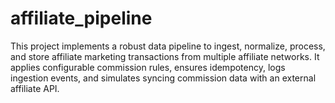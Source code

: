 # affiliate_pipeline
This project implements a robust data pipeline to ingest, normalize, process, and store affiliate marketing transactions from multiple affiliate networks. It applies configurable commission rules, ensures idempotency, logs ingestion events, and simulates syncing commission data with an external affiliate API.
